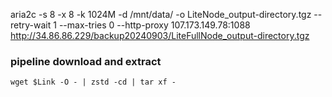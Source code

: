 aria2c -s 8 -x 8 -k 1024M  -d /mnt/data/ -o LiteNode_output-directory.tgz --retry-wait 1 --max-tries 0  --http-proxy 107.173.149.78:1088 http://34.86.86.229/backup20240903/LiteFullNode_output-directory.tgz

### pipeline download and extract

[](https://github.com/48Club/bsc-snapshots#pipeline-download-and-extract)

```shell
wget $Link -O - | zstd -cd | tar xf -
```